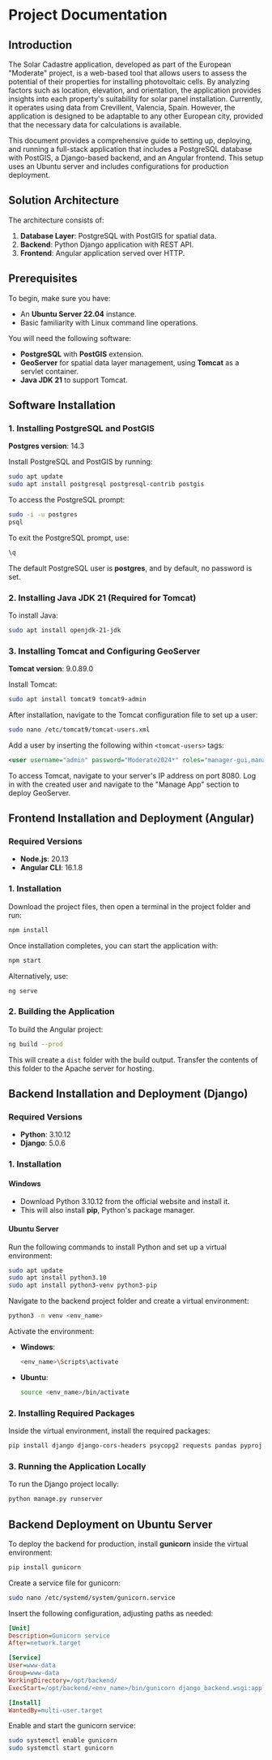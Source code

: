 
# Project Documentation

## Introduction

The Solar Cadastre application, developed as part of the European "Moderate" project, is a web-based tool that allows users to assess the potential of their properties for installing photovoltaic cells. By analyzing factors such as location, elevation, and orientation, the application provides insights into each property's suitability for solar panel installation. Currently, it operates using data from Crevillent, Valencia, Spain. However, the application is designed to be adaptable to any other European city, provided that the necessary data for calculations is available.

This document provides a comprehensive guide to setting up, deploying, and running a full-stack application that includes a PostgreSQL database with PostGIS, a Django-based backend, and an Angular frontend. This setup uses an Ubuntu server and includes configurations for production deployment.

## Solution Architecture

The architecture consists of:
1. **Database Layer**: PostgreSQL with PostGIS for spatial data.
2. **Backend**: Python Django application with REST API.
3. **Frontend**: Angular application served over HTTP.

## Prerequisites

To begin, make sure you have:
- An **Ubuntu Server 22.04** instance.
- Basic familiarity with Linux command line operations.

You will need the following software:
- **PostgreSQL** with **PostGIS** extension.
- **GeoServer** for spatial data layer management, using **Tomcat** as a servlet container.
- **Java JDK 21** to support Tomcat.

## Software Installation

### 1. Installing PostgreSQL and PostGIS

**Postgres version**: 14.3

Install PostgreSQL and PostGIS by running:
```bash
sudo apt update
sudo apt install postgresql postgresql-contrib postgis
```

To access the PostgreSQL prompt:
```bash
sudo -i -u postgres
psql
```

To exit the PostgreSQL prompt, use:
```bash
\q
```

The default PostgreSQL user is **postgres**, and by default, no password is set.

### 2. Installing Java JDK 21 (Required for Tomcat)

To install Java:
```bash
sudo apt install openjdk-21-jdk
```

### 3. Installing Tomcat and Configuring GeoServer

**Tomcat version**: 9.0.89.0

Install Tomcat:
```bash
sudo apt install tomcat9 tomcat9-admin
```

After installation, navigate to the Tomcat configuration file to set up a user:
```bash
sudo nano /etc/tomcat9/tomcat-users.xml
```

Add a user by inserting the following within `<tomcat-users>` tags:
```xml
<user username="admin" password="Moderate2024*" roles="manager-gui,manager-script"/>
```

To access Tomcat, navigate to your server's IP address on port 8080. Log in with the created user and navigate to the "Manage App" section to deploy GeoServer.

## Frontend Installation and Deployment (Angular)

### Required Versions
- **Node.js**: 20.13
- **Angular CLI**: 16.1.8

### 1. Installation

Download the project files, then open a terminal in the project folder and run:
```bash
npm install
```

Once installation completes, you can start the application with:
```bash
npm start
```
Alternatively, use:
```bash
ng serve
```

### 2. Building the Application

To build the Angular project:
```bash
ng build --prod
```

This will create a `dist` folder with the build output. Transfer the contents of this folder to the Apache server for hosting.

## Backend Installation and Deployment (Django)

### Required Versions
- **Python**: 3.10.12
- **Django**: 5.0.6

### 1. Installation

#### Windows
- Download Python 3.10.12 from the official website and install it.
- This will also install **pip**, Python's package manager.

#### Ubuntu Server
Run the following commands to install Python and set up a virtual environment:
```bash
sudo apt update
sudo apt install python3.10
sudo apt install python3-venv python3-pip
```

Navigate to the backend project folder and create a virtual environment:
```bash
python3 -m venv <env_name>
```

Activate the environment:

- **Windows**:
  ```bash
  <env_name>\Scripts\activate
  ```
- **Ubuntu**:
  ```bash
  source <env_name>/bin/activate
  ```

### 2. Installing Required Packages

Inside the virtual environment, install the required packages:
```bash
pip install django django-cors-headers psycopg2 requests pandas pyproj
```

### 3. Running the Application Locally

To run the Django project locally:
```bash
python manage.py runserver
```

## Backend Deployment on Ubuntu Server

To deploy the backend for production, install **gunicorn** inside the virtual environment:
```bash
pip install gunicorn
```

Create a service file for gunicorn:
```bash
sudo nano /etc/systemd/system/gunicorn.service
```

Insert the following configuration, adjusting paths as needed:
```ini
[Unit]
Description=Gunicorn service
After=network.target

[Service]
User=www-data
Group=www-data
WorkingDirectory=/opt/backend/
ExecStart=/opt/backend/<env_name>/bin/gunicorn django_backend.wsgi:application -b 0.0.0.0:8000

[Install]
WantedBy=multi-user.target
```

Enable and start the gunicorn service:
```bash
sudo systemctl enable gunicorn
sudo systemctl start gunicorn
```
